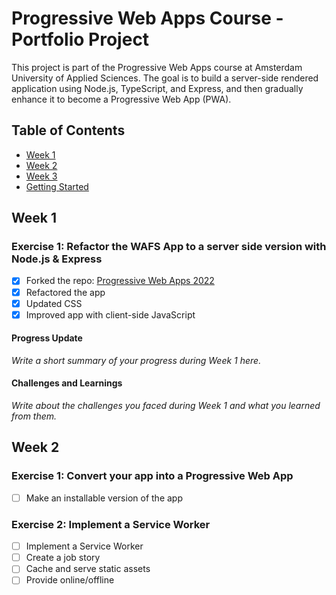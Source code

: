 # Progressive Web Apps Course - Portfolio Project

This project is part of the Progressive Web Apps course at Amsterdam University of Applied Sciences. The goal is to build a server-side rendered application using Node.js, TypeScript, and Express, and then gradually enhance it to become a Progressive Web App (PWA).

## Table of Contents

- [Week 1](#week-1)
- [Week 2](#week-2)
- [Week 3](#week-3)
- [Getting Started](#getting-started)

## Week 1

### Exercise 1: Refactor the WAFS App to a server side version with Node.js & Express

- [x] Forked the repo: [Progressive Web Apps 2022](https://github.com/your-username/progressive-web-apps-2022)
- [x] Refactored the app
- [x] Updated CSS
- [x] Improved app with client-side JavaScript

#### Progress Update

_Write a short summary of your progress during Week 1 here._

#### Challenges and Learnings

_Write about the challenges you faced during Week 1 and what you learned from them._

## Week 2

### Exercise 1: Convert your app into a Progressive Web App

- [ ] Make an installable version of the app

### Exercise 2: Implement a Service Worker

- [ ] Implement a Service Worker
- [ ] Create a job story
- [ ] Cache and serve static assets
- [ ] Provide online/offline
